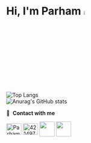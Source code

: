 # Hi, I'm Parham <img src="https://media.giphy.com/media/hvRJCLFzcasrR4ia7z/giphy.gif" width="5%">


![Top Langs](https://github-readme-stats.vercel.app/api/top-langs/?username=Parham-Esmailzadeh&hide_progress=true)
<br>
![Anurag's GitHub stats](https://github-readme-stats.vercel.app/api?username=Parham-Esmailzadeh&show_icons=true&theme=radical)


🔗 &nbsp;**Contact with me**
<p></p>
<a href="https://instagram.com/thisisparham04" target="_blank"><img align="center" src="https://raw.githubusercontent.com/rahuldkjain/github-profile-readme-generator/master/src/images/icons/Social/instagram.svg" alt="Parham-Esmailzadeh" height="30" width="40" /></a>
<a href="https://stackoverflow.com/users/18774085/parham-esmailzadeh" target="_blank"><img align="center" src="https://raw.githubusercontent.com/rahuldkjain/github-profile-readme-generator/master/src/images/icons/Social/stack-overflow.svg" alt="4214976" height="30" width="40" /></a>
<a href="https://t.me/Thisisparham021" target="_blank"><img align="center" src="https://upload.wikimedia.org/wikipedia/commons/thumb/8/82/Telegram_logo.svg/512px-Telegram_logo.svg.png" height="40" width="40" /></a>
<a href="https://www.linkedin.com/in/parham-esmailzadeh-aa4a5a228/" target="_blank"><img align="center" src="https://encrypted-tbn0.gstatic.com/images?q=tbn:ANd9GcRPnLNrcbJhg4Ax3re3N0d0S9j9Hw-LZ7JGqg&s" height="40" width="40" /></a>
